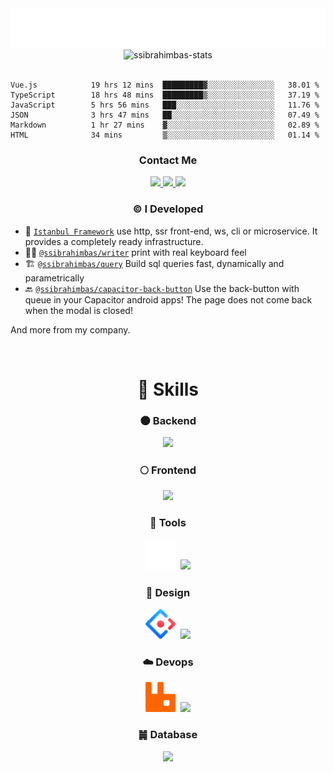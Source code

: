 <div align='center'>
  <img src="./name.svg" alt="Sami Salih İbrahimbaş" />
</div>

<div align="center"><img src="https://github-readme-stats.vercel.app/api?username=ssibrahimbas&show_icons=true&locale=en&theme=material-palenight" alt="ssibrahimbas-stats" /></div>

<br>

<!--START_SECTION:waka-->

```text
Vue.js            19 hrs 12 mins  █████████▓░░░░░░░░░░░░░░░   38.01 %
TypeScript        18 hrs 48 mins  █████████▒░░░░░░░░░░░░░░░   37.19 %
JavaScript        5 hrs 56 mins   ███░░░░░░░░░░░░░░░░░░░░░░   11.76 %
JSON              3 hrs 47 mins   ██░░░░░░░░░░░░░░░░░░░░░░░   07.49 %
Markdown          1 hr 27 mins    ▓░░░░░░░░░░░░░░░░░░░░░░░░   02.89 %
HTML              34 mins         ▒░░░░░░░░░░░░░░░░░░░░░░░░   01.14 %
```

<!--END_SECTION:waka-->

<div align="center">
  
  <h3>Contact Me</h3>
  
  <div>
    <a href="https://linkedin.com/in/ssibrahimbas" target="_blank">
      <img src="https://img.shields.io/badge/LinkedIn-0077B5?style=for-the-badge&logo=linkedin&logoColor=0e76a8&color=black">
    </a>
    <a href="https://ssibrahimbas.medium.com" target="_blank">
      <img src="https://img.shields.io/badge/Medium-12100E?style=for-the-badge&logo=medium&logoColor=white"/>
    </a>
    <a href="mailto:info@ssibrahimbas.com" target="_blank">
      <img src="https://img.shields.io/badge/Gmail-12100E?style=for-the-badge&logo=gmail&logoColor=white"/>
    </a>
  </div> 
  
</div>

<h3 align="center">© I Developed</h3>

- 💫 [`Istanbul Framework`](https://github.com/istanbulnode) use http, ssr front-end, ws, cli or microservice. It provides a completely ready infrastructure. 
- ✍🏻 [`@ssibrahimbas/writer`](https://github.com/ssibrahimbas/writer) print with real keyboard feel
- 🏗 [`@ssibrahimbas/query`](https://github.com/ssibrahimbas/query) Build sql queries fast, dynamically and parametrically
- 🔙 [`@ssibrahimbas/capacitor-back-button`](https://github.com/ssibrahimbas/capacitor-backbutton) Use the back-button with queue in your Capacitor android apps! The page does not come back when the modal is closed!

And more from my company.

<br/>

<p align="center">
<h1 align="center">🚀 Skills</h1>
</p>

<h3 align="center">🌑 Backend</h3>

<p align="center">
<img src="https://skillicons.dev/icons?i=nodejs,go,php,nestjs,express">
</p>

<h3 align="center">🌕 Frontend</h3>

<p align="center">
<img src="https://skillicons.dev/icons?i=vue,react,angular,js,jquery">
</p>

<h3 align="center">🔨 Tools

<p align="center">
<img src="./images/logo-dark.svg" width="48" height="48">&nbsp;
<img src="https://skillicons.dev/icons?i=typescript">
</p>

<h3 align="center">🎨 Design</h3>

<p align="center">
<img src="./images/KDpgvguMpGfqaHPjicRK.svg" width="48" height="48">&nbsp;
<img src="https://skillicons.dev/icons?i=js,sass,css,styledcomponents">
</p>

<h3 align="center">☁️ Devops</h3>

<p align="center">
<img src="./images/rabbitmq-icon-svgrepo-com.svg" width="48" height="48">&nbsp;
<img src="https://skillicons.dev/icons?i=redis,nginx,kubernetes,docker">
</p>

<h3 align="center">䷛ Database</h3>

<p align="center">
<img src="https://skillicons.dev/icons?i=mongodb,mysql,postgresql">
</p>
